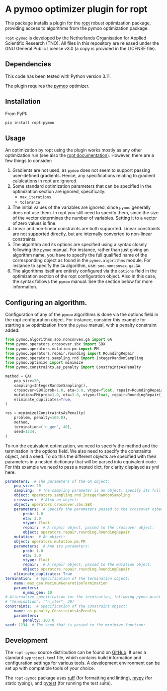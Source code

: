 # A pymoo optimizer plugin for ropt
This package installs a plugin for the [ropt](https://github.com/tno-ropt/ropt)
robust optimization package, providing access to algorithms from the pymoo
optimization package.

`ropt-pymoo` is developed by the Netherlands Organisation for Applied Scientific
Research (TNO). All files in this repository are released under the GNU General
Public License v3.0 (a copy is provided in the LICENSE file).


## Dependencies
This code has been tested with Python version 3.11.

The plugin requires the [pymoo](https://pymoo.org/) optimizer.


## Installation
From PyPI:
```bash
pip install ropt-pymoo
```


## Usage
An optimization by ropt using the plugin works mostly as any other optimization
run (see also the [ropt documentation](https://tno-ropt.github.io/ropt/)).
However, there are a few things to consider:

1. Gradients are not used, as `pymoo` does not seem to support passing
   user-defined gradients. Hence, any specifications relating to gradient
   calulcations in ropt are ignored.
2. Some standard optimization parameters that can be specified in the
   optimization section are ignored, specifically:
    - `max_iterations`
    - `tolerance`
3. The initial values of the variables are ignored, since `pymoo` generally does
   not use them. In ropt you still need to specify them, since the size of the
   vector determines the number of variables. Setting it to a vector of zero
   values is fine.
4. Linear and non-linear constraints are both supported. Linear constraints are
   not supported directly, but are internally converted to non-linear
   constraints.
5. The algorithm and its options are specified using a syntax closely following
   the `pymoo` manual. For instance, rather than just giving an algorithm name,
   you have to specify the full qualified name of the corresponding object as
   found in the `pymoo.algorithms` module. For instance to specify the `GA`
   algorithm, use: `soo.nonconvex.ga.GA`.
6. The algorithms itself are entirely configured via the `options` field in the
   optimization section of the ropt configuration object. Also in this case, the
   syntax follows the `pymoo` manual. See the section below for more
   information.

## Configuring an algorithm.
Configuration of any of the `pymoo` algorithms is done via the options field in
the ropt configuration object. For instance, consider this example for starting
a `GA` optimization from the `pymoo` manual, with a penalty constraint added:

```python
from pymoo.algorithms.soo.nonconvex.ga import GA
from pymoo.operators.crossover.sbx import SBX
from pymoo.operators.mutation.pm import PM
from pymoo.operators.repair.rounding import RoundingRepair
from pymoo.operators.sampling.rnd import IntegerRandomSampling
from pymoo.optimize import minimize
from pymoo.constraints.as_penalty import ConstraintsAsPenalty

method = GA(
    pop_size=20,
    sampling=IntegerRandomSampling(),
    crossover=SBX(prob=1.0, eta=3.0, vtype=float, repair=RoundingRepair()),
    mutation=PM(prob=1.0, eta=3.0, vtype=float, repair=RoundingRepair()),
    eliminate_duplicates=True,
)

res = minimize(ConstraintsAsPenalty(
    problem, penalty=100.0),
    method,
    termination=('n_gen', 40),
    seed=1234,
)
```

To run the equivalent optimization, we need to specify the method and the
termination in the options field. We also  need to specify the constraints
object, and a seed. To do this the different objects are specified with their
parameters in a nested dictionary that will be parsed into equivalent code. For
this example we need to pass a nested dict, for clarity displayed as yml here:
```yaml
parameters:  # The parameters of the GA object:
    pop_size: 20
    sampling:  # The sampling parameter is an object, specify its full path in pymoo:
    object: operators.sampling.rnd.IntegerRandomSampling
    crossover:  # Also an object:
    object: operators.crossover.sbx.SBX
    parameters:  # Specify the parameters passed to the crossover ojbect:
        prob: 1.0
        eta: 3.0
        vtype: float
        repair:  # A repair object, passed to the crossover object:
        object: operators.repair.rounding.RoundingRepair
    mutation:  # An object:
    object: operators.mutation.pm.PM
    parameters:  # And its parameters:
        prob: 1.0
        eta: 3.0
        vtype: float
        repair:  # A repair object, passed to the mutation object:
        object: operators.repair.rounding.RoundingRepair
    eliminate_duplicates: True
termination:  # Specification of the termination object:
    name: max_gen.MaximumGenerationTermination
    parameters:
        n_max_gen: 10
# Alternative specification for the termination, following pymoo practice:
# "termination": ("n_iter", 30)
constraints:  # Specification of the constraint object:
    name: as_penalty.ConstraintsAsPenalty
    parameters:
        penalty: 100.0
seed: 1234  # The seed that is passed to the minimize function:
```


## Development
The `ropt-pymoo` source distribution can be found on
[GitHub](https://github.com/tno-ropt/ropt-pymoo). It uses a standard
`pyproject.toml` file, which contains build information and configuration
settings for various tools. A development environment can be set up with
compatible tools of your choice.

The `ropt-pymoo` package uses [ruff](https://docs.astral.sh/ruff/) (for
formatting and linting), [mypy](https://www.mypy-lang.org/) (for static typing),
and [pytest](https://docs.pytest.org/en/stable/) (for running the test suite).
